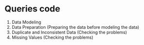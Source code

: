 # Queries code
1. Data Modeling <br>
2. Data Preparation (Preparing the data before modeling the data) <br>
3. Duplicate and Inconsistent Data (Checking the problems) <br>
4. Missing Values (Checking the problems)
